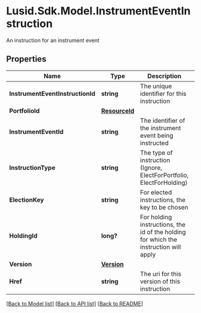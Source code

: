 # Lusid.Sdk.Model.InstrumentEventInstruction
An instruction for an instrument event

## Properties

Name | Type | Description | Notes
------------ | ------------- | ------------- | -------------
**InstrumentEventInstructionId** | **string** | The unique identifier for this instruction | [optional] 
**PortfolioId** | [**ResourceId**](ResourceId.md) |  | [optional] 
**InstrumentEventId** | **string** | The identifier of the instrument event being instructed | [optional] 
**InstructionType** | **string** | The type of instruction (Ignore, ElectForPortfolio, ElectForHolding) | [optional] 
**ElectionKey** | **string** | For elected instructions, the key to be chosen | [optional] 
**HoldingId** | **long?** | For holding instructions, the id of the holding for which the instruction will apply | [optional] 
**Version** | [**Version**](Version.md) |  | [optional] 
**Href** | **string** | The uri for this version of this instruction | [optional] 

[[Back to Model list]](../README.md#documentation-for-models) [[Back to API list]](../README.md#documentation-for-api-endpoints) [[Back to README]](../README.md)

